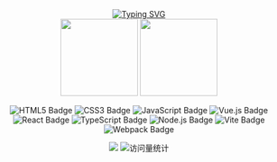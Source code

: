 <!-- dynamic typing effect 动态打字效果 -->
<div align="center">
    <a href="https://juneqiu.gitee.io/blog_build">
      <img src="https://readme-typing-svg.demolab.com?font=Fira+Code&pause=1000&width=435&lines=FlyAway&center=true&size=27" alt="Typing SVG" />
    </a>
</div>

<!-- GitHub 数据统计 -->
<div align="center">
   <img height="137px" src="https://github-readme-stats.vercel.app/api?username=Qiu-Jun&hide_title=true&hide_border=true&show_icons=true&bg_color=30,e96443,904e95&text_color=fff" />
   <img height="137px" src="https://github-readme-stats.vercel.app/api/top-langs/?username=Qiu-Jun&hide_title=true&hide_border=true&layout=compact&langs_count=10&bg_color=30,e96443,904e95&text_color=fff" />
</div>

<!--  <div align="center">
    <img src="https://github-readme-activity-graph.vercel.app/graph?username=Qiu-Jun&theme=xcode" />
</div>
-->

 <div align="center">

 ![HTML5 Badge](https://img.shields.io/badge/HTML5-E34F26?logo=html5&logoColor=fff&style=flat)
 ![CSS3 Badge](https://img.shields.io/badge/CSS3-1572B6?logo=css3&logoColor=fff&style=flat)
 ![JavaScript Badge](https://img.shields.io/badge/JavaScript-F7DF1E?logo=javascript&logoColor=000&style=flat)
 ![Vue.js Badge](https://img.shields.io/badge/Vue.js-4FC08D?logo=vuedotjs&logoColor=fff&style=flat)
 ![React Badge](https://img.shields.io/badge/React-61DAFB?logo=react&logoColor=000&style=flat)
 ![TypeScript Badge](https://img.shields.io/badge/TypeScript-3178C6?logo=typescript&logoColor=fff&style=flat)
 ![Node.js Badge](https://img.shields.io/badge/Node.js-393?logo=nodedotjs&logoColor=fff&style=flat)
 ![Vite Badge](https://img.shields.io/badge/Vite-646CFF?logo=vite&logoColor=fff&style=flat)
 ![Webpack Badge](https://img.shields.io/badge/Webpack-007ACC?logo=webpack&logoColor=fff&style=flat)
   
 </div>

<!-- GitHub Activity Graph GitHub 活动图 -->
<!-- #### GitHub Activity -->
<!-- <img src="https://github-readme-activity-graph.vercel.app/graph?username=Qiu-Jun&theme=xcode&bg_color=FF000000&hide_border=true" alt="Activity"/> -->

<p align="center">
   <a href="https://qiu-jun.github.io/blog_build"><img src="https://img.shields.io/badge/Website-博客-blue" /></a>
   <img src="https://komarev.com/ghpvc/?username=Qiu-Jun&label=Views&color=0e75b6&style=flat" alt="访问量统计" />
</p>
                                          

